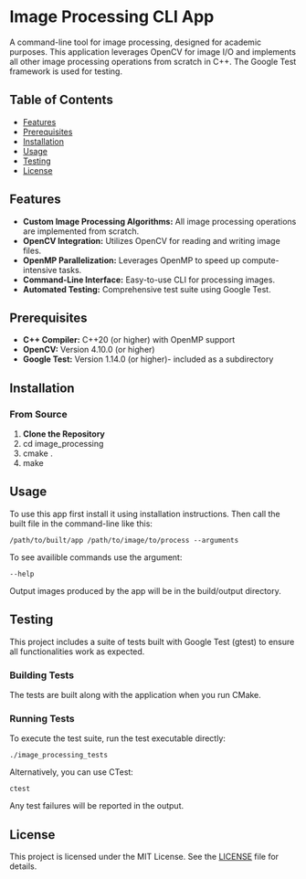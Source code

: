 # Image Processing CLI App

A command-line tool for image processing, designed for academic purposes. This application leverages OpenCV for image I/O and implements all other image processing operations from scratch in C++. The Google Test framework is used for testing.


## Table of Contents
- [Features](#features)
- [Prerequisites](#prerequisites)
- [Installation](#installation)
- [Usage](#usage)
- [Testing](#testing)
- [License](#license)


## Features

- **Custom Image Processing Algorithms:** All image processing operations are implemented from scratch.
- **OpenCV Integration:** Utilizes OpenCV for reading and writing image files.
- **OpenMP Parallelization:** Leverages OpenMP to speed up compute-intensive tasks.
- **Command-Line Interface:** Easy-to-use CLI for processing images.
- **Automated Testing:** Comprehensive test suite using Google Test.


## Prerequisites

- **C++ Compiler:** C++20 (or higher) with OpenMP support
- **OpenCV:** Version 4.10.0 (or higher)
- **Google Test:** Version 1.14.0 (or higher)- included as a subdirectory


## Installation

### From Source 

1. **Clone the Repository**
2. cd image_processing
3. cmake .
4. make

   
## Usage

To use this app first install it using installation instructions. Then call the built file in the command-line like this:
```
/path/to/built/app /path/to/image/to/process --arguments
```
To see availible commands use the argument:
```
--help
```
Output images produced by the app will be in the build/output directory.

## Testing
This project includes a suite of tests built with Google Test (gtest) to ensure all functionalities work as expected.

### Building Tests
The tests are built along with the application when you run CMake.

### Running Tests
To execute the test suite, run the test executable directly:

```
./image_processing_tests
```

Alternatively, you can use CTest:
```
ctest
```
Any test failures will be reported in the output.


## License

This project is licensed under the MIT License. See the [LICENSE](LICENSE) file for details.
